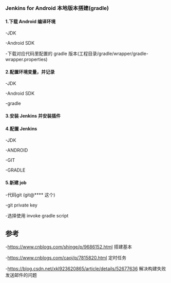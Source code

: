 ### Jenkins for Android 本地版本搭建(gradle)

#### 1.下载 Android 编译环境

-JDK

-Android SDK

-下载对应代码里配置的 gradle 版本(工程目录/gradle/wrapper/gradle-wrapper.properties)

#### 2.配置环境变量，并记录

-JDK

-Android SDK 

-gradle

#### 3.安装 Jenkins 并安装插件

#### 4.配置 Jenkins 

-JDK

-ANDROID

-GIT

-GRADLE

#### 5.新建 job

-代码git  (git@**** 这个)

-git private key 

-选择使用  invoke gradle script



## 参考

-https://www.cnblogs.com/shinge/p/9686152.html  搭建基本

-https://www.cnblogs.com/caoj/p/7815820.html  定时任务

-https://blog.csdn.net/xkl923620865/article/details/52677636  解决构建失败发送邮件的问题

